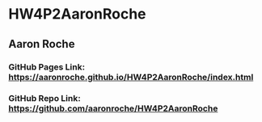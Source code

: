 # HW4P2AaronRoche
## Aaron Roche

### GitHub Pages Link: https://aaronroche.github.io/HW4P2AaronRoche/index.html
### GitHub Repo Link: https://github.com/aaronroche/HW4P2AaronRoche
